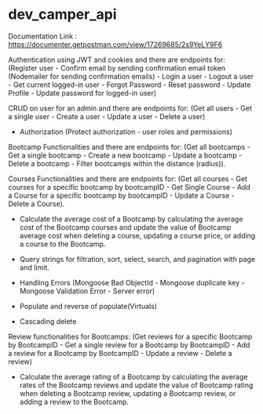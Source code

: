 # dev_camper_api  
Documentation Link : https://documenter.getpostman.com/view/17269685/2s9YeLY9F6

Authentication using JWT and cookies and there are endpoints for: 
(Register user - Confirm email by sending confirmation email token (Nodemailer for sending confirmation emails) - 
Login a user - Logout a user - Get current logged-in user - Forgot Password - Reset password - Update Profile - Update password for logged-in user)

CRUD on user for an admin and there are endpoints for:
(Get all users - Get a single user - Create a user - Update a user - Delete a user)

- Authorization (Protect authorization - user roles and permissions)

Bootcamp Functionalities and there are endpoints for:
(Get all bootcamps - Get a single bootcamp - Create a new bootcamp - Update a bootcamp - Delete a bootcamp - Filter bootcamps within the distance (radius)).

Courses Functionalities and there are endpoints for:
(Get all courses - Get courses for a specific bootcamp by bootcampID - Get Single Course - Add a Course for a specific bootcamp by bootcampID - Update a Course - Delete a Course).

- Calculate the average cost of a Bootcamp by calculating the average cost of the Bootcamp courses and update the value of Bootcamp average cost when deleting a course, updating a course price, or adding a course to the Bootcamp.

- Query strings for filtration, sort, select, search, and pagination with page and limit.

- Handling Errors (Mongoose Bad ObjectId - Mongoose duplicate key - Mongoose Validation Error - Server error)

- Populate and reverse of populate(Virtuals)

- Cascading delete

Review functionalities for Bootcamps:
(Get reviews for a specific Bootcamp by BootcampID - Get a single review for a Bootcamp by BootcampID - Add a review for a Bootcamp by BootcampID - Update a review - Delete a review)
- Calculate the average rating of a Bootcamp by calculating the average rates of the Bootcamp reviews and update the value of Bootcamp rating when deleting a Bootcamp review, updating a Bootcamp review, or adding a review to the Bootcamp.
